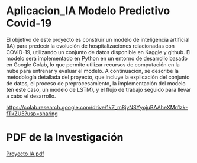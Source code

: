 # Aplicacion_IA Modelo Predictivo Covid-19
El objetivo de este proyecto es construir un modelo de inteligencia artificial (IA) para predecir la
evolución de hospitalizaciones relacionadas con COVID-19, utilizando un conjunto de datos
disponible en Kaggle y github. El modelo será implementado en Python en un entorno de desarrollo
basado en Google Colab, lo que permite utilizar recursos de computación en la nube para entrenar y
evaluar el modelo.
A continuación, se describe la metodología detallada del proyecto, que incluye la explicación del
conjunto de datos, el proceso de preprocesamiento, la implementación del modelo (en
este caso, un modelo de LSTM), y el flujo de trabajo seguido para llevar a cabo el desarrollo. 

https://colab.research.google.com/drive/1kZ_m8jyNSYyojuBAAheXMn1zk-fTkZU5?usp=sharing
<br>
# PDF de la Investigación
[Proyecto IA.pdf](https://github.com/user-attachments/files/21151399/Proyecto.IA.pdf)
